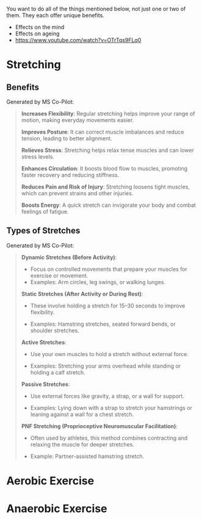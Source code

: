 You want to do all of the things mentioned below, not just one or two of them. They each offer unique benefits.

- Effects on the mind
- Effects on ageing
- https://www.youtube.com/watch?v=OTrTqs9FLq0

# Stretching
## Benefits

Generated by MS Co-Pilot:
> **Increases Flexibility**: Regular stretching helps improve your range of motion, making everyday movements easier.
> 
> **Improves Posture**: It can correct muscle imbalances and reduce tension, leading to better alignment.
> 
> **Relieves Stress**: Stretching helps relax tense muscles and can lower stress levels.
> 
> **Enhances Circulation**: It boosts blood flow to muscles, promoting faster recovery and reducing stiffness.
> 
> **Reduces Pain and Risk of Injury**: Stretching loosens tight muscles, which can prevent strains and other injuries.
> 
> **Boosts Energy**: A quick stretch can invigorate your body and combat feelings of fatigue.

## Types of Stretches

Generated by MS Co-Pilot:
> **Dynamic Stretches (Before Activity)**:
> 
> - Focus on controlled movements that prepare your muscles for exercise or movement.
> - Examples: Arm circles, leg swings, or walking lunges.
> 
> **Static Stretches (After Activity or During Rest)**:
> 
> - These involve holding a stretch for 15–30 seconds to improve flexibility.
> 
> - Examples: Hamstring stretches, seated forward bends, or shoulder stretches.
> 
> **Active Stretches**:
> 
> - Use your own muscles to hold a stretch without external force.
> 
> - Examples: Stretching your arms overhead while standing or holding a calf stretch.
> 
> **Passive Stretches**:
> 
> - Use external forces like gravity, a strap, or a wall for support.
> 
> - Examples: Lying down with a strap to stretch your hamstrings or leaning against a wall for a chest stretch.
> 
> **PNF Stretching (Proprioceptive Neuromuscular Facilitation)**:
> 
> - Often used by athletes, this method combines contracting and relaxing the muscle for deeper stretches.
> 
> - Example: Partner-assisted hamstring stretch.

# Aerobic Exercise
# Anaerobic Exercise